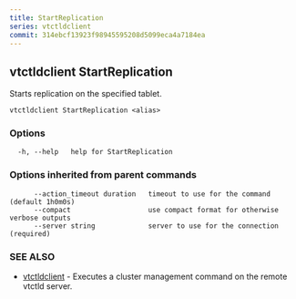 ```yaml
---
title: StartReplication
series: vtctldclient
commit: 314ebcf13923f98945595208d5099eca4a7184ea
---
```

## vtctldclient StartReplication

Starts replication on the specified tablet.

```
vtctldclient StartReplication <alias>
```

### Options

```
  -h, --help   help for StartReplication
```

### Options inherited from parent commands

```
      --action_timeout duration   timeout to use for the command (default 1h0m0s)
      --compact                   use compact format for otherwise verbose outputs
      --server string             server to use for the connection (required)
```

### SEE ALSO

* [vtctldclient](../)	 - Executes a cluster management command on the remote vtctld server.

